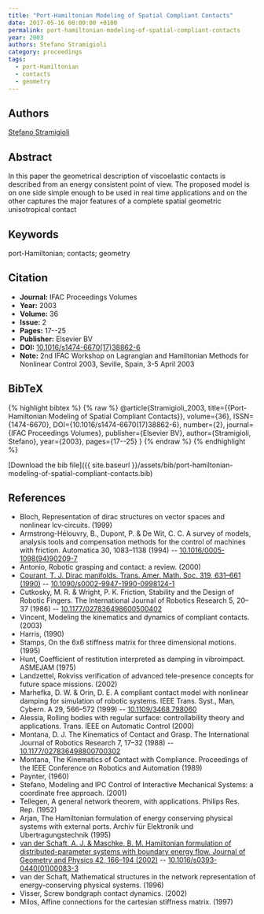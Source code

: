 ```yaml
---
title: "Port-Hamiltonian Modeling of Spatial Compliant Contacts"
date: 2017-05-16 00:00:00 +0100
permalink: port-hamiltonian-modeling-of-spatial-compliant-contacts
year: 2003
authors: Stefano Stramigioli
category: proceedings
tags:
  - port-Hamiltonian
  - contacts
  - geometry
---
```

 
## Authors
[Stefano Stramigioli](authors/stefano-stramigioli)
 
## Abstract
In this paper the geometrical description of viscoelastic contacts is described from an energy consistent point of view. The proposed model is on one side simple enough to be used in real time applications and on the other captures the major features of a complete spatial geometric unisotropical contact
 
## Keywords
port-Hamiltonian; contacts; geometry
 
## Citation
- **Journal:** IFAC Proceedings Volumes
- **Year:** 2003
- **Volume:** 36
- **Issue:** 2
- **Pages:** 17--25
- **Publisher:** Elsevier BV
- **DOI:** [10.1016/s1474-6670(17)38862-6](https://doi.org/10.1016/s1474-6670(17)38862-6)
- **Note:** 2nd IFAC Workshop on Lagrangian and Hamiltonian Methods for Nonlinear Control 2003, Seville, Spain, 3-5 April 2003
 
## BibTeX
{% highlight bibtex %}
{% raw %}
@article{Stramigioli_2003,
  title={{Port-Hamiltonian Modeling of Spatial Compliant Contacts}},
  volume={36},
  ISSN={1474-6670},
  DOI={10.1016/s1474-6670(17)38862-6},
  number={2},
  journal={IFAC Proceedings Volumes},
  publisher={Elsevier BV},
  author={Stramigioli, Stefano},
  year={2003},
  pages={17--25}
}
{% endraw %}
{% endhighlight %}
 
[Download the bib file]({{ site.baseurl }}/assets/bib/port-hamiltonian-modeling-of-spatial-compliant-contacts.bib)
 
## References
- Bloch, Representation of dirac structures on vector spaces and nonlinear lcv-circuits. (1999)
- Armstrong-Hélouvry, B., Dupont, P. & De Wit, C. C. A survey of models, analysis tools and compensation methods for the control of machines with friction. Automatica 30, 1083–1138 (1994) -- [10.1016/0005-1098(94)90209-7](https://doi.org/10.1016/0005-1098(94)90209-7)
- Antonio, Robotic grasping and contact: a review. (2000)
- [Courant, T. J. Dirac manifolds. Trans. Amer. Math. Soc. 319, 631–661 (1990)](dirac-manifolds) -- [10.1090/s0002-9947-1990-0998124-1](https://doi.org/10.1090/s0002-9947-1990-0998124-1)
- Cutkosky, M. R. & Wright, P. K. Friction, Stability and the Design of Robotic Fingers. The International Journal of Robotics Research 5, 20–37 (1986) -- [10.1177/027836498600500402](https://doi.org/10.1177/027836498600500402)
- Vincent, Modeling the kinematics and dynamics of compliant contacts. (2003)
- Harris, (1990)
- Stamps, On the 6x6 stiffness matrix for three dimensional motions. (1995)
- Hunt, Coefficient of restitution interpreted as damping in vibroimpact. ASMEJAM (1975)
- Landzettel, Rokviss verification of advanced tele-presence concepts for future space missions. (2002)
- Marhefka, D. W. & Orin, D. E. A compliant contact model with nonlinear damping for simulation of robotic systems. IEEE Trans. Syst., Man, Cybern. A 29, 566–572 (1999) -- [10.1109/3468.798060](https://doi.org/10.1109/3468.798060)
- Alessia, Rolling bodies with regular surface: controllability theory and applications. Trans. IEEE on Automatic Control (2000)
- Montana, D. J. The Kinematics of Contact and Grasp. The International Journal of Robotics Research 7, 17–32 (1988) -- [10.1177/027836498800700302](https://doi.org/10.1177/027836498800700302)
- Montana, The Kinematics of Contact with Compliance. Proceedings of the IEEE Conference on Robotics and Automation (1989)
- Paynter, (1960)
- Stefano, Modeling and IPC Control of Interactive Mechanical Systems: a coordinate free approach. (2001)
- Tellegen, A general network theorem, with applications. Philips Res. Rep. (1952)
- Arjan, The Hamiltonian formulation of energy conserving physical systems with external ports. Archiv für Elektronik und Ubertragungstechnik (1995)
- [van der Schaft, A. J. & Maschke, B. M. Hamiltonian formulation of distributed-parameter systems with boundary energy flow. Journal of Geometry and Physics 42, 166–194 (2002)](hamiltonian-formulation-of-distributed-parameter-systems-with-boundary-energy-flow) -- [10.1016/s0393-0440(01)00083-3](https://doi.org/10.1016/s0393-0440(01)00083-3)
- van der Schaft, Mathematical structures in the network representation of energy-conserving physical systems. (1996)
- Visser, Screw bondgraph contact dynamics. (2002)
- Milos, Affine connections for the cartesian stiffness matrix. (1997)

